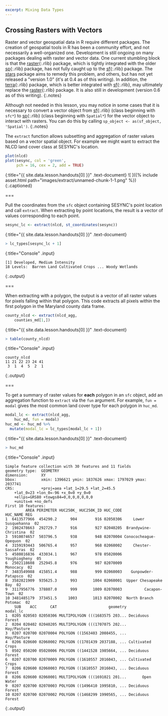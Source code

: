 ```yaml
---
excerpt: Mixing Data Types
---
```


## Crossing Rasters with Vectors

Raster and vector geospatial data in R require different packages. 
The creation of geospatial tools in R has been a community effort, and not
necessarily a well-organized one. Development is still ongoing on many packages
dealing with raster and vector data.
One current stumbling block is that the [raster](){:.rlib} package, which is tightly 
integrated with the older [sp](){:.rlib} package, has not fully caught up to the [sf](){:.rlib} package. 
The [stars](https://r-spatial.github.io/stars/) package aims to remedy this problem,
and others, but has not yet released a "version 1.0" (it's at 0.4 as of this
writing). In addition, the [terra](){:.rlib} package, which is better integrated with
[sf](){:.rlib}, may ultimately replace the [raster](){:.rlib} package. It is also still in
development (version 0.6 as of this writing).
{:.notes}

Although not needed in this lesson, you may notice in some cases that it is necessary to
convert a vector object from [sf](){:.rlib} (class beginning with `sfc*`) to [sp](){:.rlib}
(class beginning with `Spatial*`) for the vector object to interact with rasters.
You can do this by calling `sp_object <- as(sf_object, 'Spatial')`.
{:.notes}

The `extract` function allows subsetting and aggregation of raster values based
on a vector spatial object. For example we might want to extract the NLCD land cover 
class at SESYNC's location.



~~~r
plot(nlcd)
plot(sesync, col = 'green',
     pch = 16, cex = 2, add = TRUE)
~~~
{:title="{{ site.data.lesson.handouts[0] }}" .text-document}
![ ]({% include asset.html path="images/extract/unnamed-chunk-1-1.png" %})
{:.captioned}

===

Pull the coordinates from the `sfc` object containing SESYNC's point location and call `extract`.
When extracting by point locations, the result is a vector of values corresponding to each point. 



~~~r
sesync_lc <- extract(nlcd, st_coordinates(sesync))
~~~
{:title="{{ site.data.lesson.handouts[0] }}" .text-document}




~~~r
> lc_types[sesync_lc + 1]
~~~
{:title="Console" .input}


~~~
[1] Developed, Medium Intensity
18 Levels:  Barren Land Cultivated Crops ... Woody Wetlands
~~~
{:.output}


===

When extracting with a polygon, the output is a vector of all raster values for
pixels falling within that polygon. This code extracts all pixels within the first
polygon in the Maryland county data frame.



~~~r
county_nlcd <- extract(nlcd_agg,
    counties_md[1,])
~~~
{:title="{{ site.data.lesson.handouts[0] }}" .text-document}




~~~r
> table(county_nlcd)
~~~
{:title="Console" .input}


~~~
county_nlcd
11 21 22 23 24 41 
 3  1  4  5  2  1 
~~~
{:.output}


===

To get a summary of raster values for **each** polygon in an `sfc`
object, add an aggregation function to `extract` via the `fun` argument. For
example, `fun = modal` gives the most common land cover type for each polygon in
`huc_md`.



~~~r
modal_lc <- extract(nlcd_agg,
    huc_md, fun = modal)
huc_md <- huc_md %>%
  mutate(modal_lc = lc_types[modal_lc + 1])
~~~
{:title="{{ site.data.lesson.handouts[0] }}" .text-document}




~~~r
> huc_md
~~~
{:title="Console" .input}


~~~
Simple feature collection with 30 features and 11 fields
geometry type:  GEOMETRY
dimension:      XY
bbox:           xmin: 1396621 ymin: 1837626 xmax: 1797029 ymax: 2037741
CRS:            +proj=aea +lat_1=29.5 +lat_2=45.5 
    +lat_0=23 +lon_0=-96 +x_0=0 +y_0=0    
    +ellps=GRS80 +towgs84=0,0,0,0,0,0,0   
    +units=m +no_defs
First 10 features:
         AREA PERIMETER HUC250K_ HUC250K_ID HUC_CODE              HUC_NAME REG
1  6413577966  454290.2      904        916 02050306     Lower Susquehanna  02
2  1982478663  292729.7      916        927 02040205  Brandywine-Christina  02
3  5910074657  503796.5      938        948 02070004 Conococheague-Opequon  02
4  3159193443  506765.4      957        968 02060002     Chester-Sassafras  02
5  4580816836  433034.1      967        978 05020006          Youghiogheny  05
6  2502118608  252945.8      976        987 02070009              Monocacy  02
7  3483549988  415851.4      988        999 02060003    Gunpowder-Patapsco  02
8  3582821909  935625.3      993       1004 02060001  Upper Chesapeake Bay  02
9  3117956776  378807.0      999       1009 02070003          Cacapon-Town  02
10 3481485179  373451.5     1003       1013 02070002  North Branch Potomac  02
    SUB    ACC      CAT                       geometry         modal_lc
1  0205 020503 02050306 MULTIPOLYGON (((1683575 203... Deciduous Forest
2  0204 020402 02040205 MULTIPOLYGON (((1707075 202...      Hay/Pasture
3  0207 020700 02070004 POLYGON ((1563403 2008455, ...      Hay/Pasture
4  0206 020600 02060002 POLYGON ((1701439 2037188, ... Cultivated Crops
5  0502 050200 05020006 POLYGON ((1441528 1985664, ... Deciduous Forest
6  0207 020700 02070009 POLYGON ((1610557 2016043, ... Cultivated Crops
7  0206 020600 02060003 POLYGON ((1610557 2016043, ... Deciduous Forest
8  0206 020600 02060001 MULTIPOLYGON (((1691021 201...       Open Water
9  0207 020700 02070003 POLYGON ((1496410 1995810, ... Deciduous Forest
10 0207 020700 02070002 POLYGON ((1468299 1990565, ... Deciduous Forest
~~~
{:.output}

